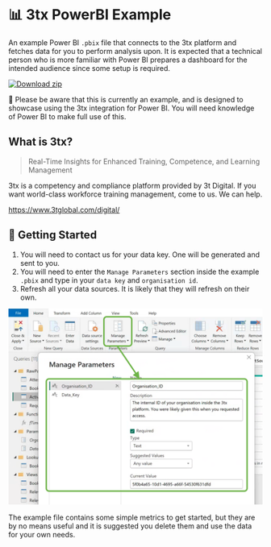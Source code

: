 # 📊 3tx PowerBI Example

An example Power BI `.pbix` file that connects to the 3tx platform and fetches data for you to perform analysis upon. It is expected that a technical person who is more familiar with Power BI prepares a dashboard for the intended audience since some setup is required.

[![Download zip](https://custom-icon-badges.demolab.com/badge/-Download_Example_PBIX-blue?style=for-the-badge&logo=download&logoColor=white "Download PowerBI")](https://github.com/3TTransform/3tx-powerbi/blob/master/3tx-example-reporting.pbix?raw=true)

🚀 Please be aware that this is currently an example, and is designed to showcase using the 3tx integration for Power BI. You will need knowledge of Power BI to make full use of this.

## What is 3tx?

> Real-Time Insights for Enhanced Training, Competence, and Learning Management

3tx is a competency and compliance platform provided by 3t Digital. If you want world-class workforce training management, come to us. We can help.

https://www.3tglobal.com/digital/

## 👏 Getting Started

1. You will need to contact us for your data key. One will be generated and sent to you.
2. You will need to enter the `Manage Parameters` section inside the example `.pbix` and type in your `data key` and `organisation id`.
3. Refresh all your data sources. It is likely that they will refresh on their own.

![3tx-pbi-parameters.png](3tx-pbi-parameters.png)

The example file contains some simple metrics to get started, but they are by no means useful and it is suggested you delete them and use the data for your own needs.


